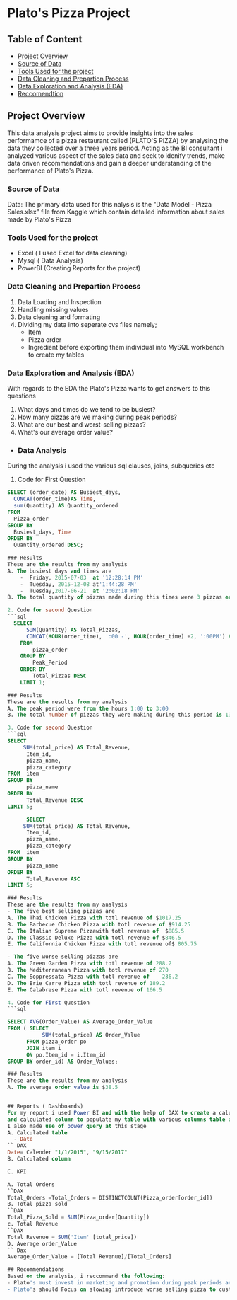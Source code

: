 # Plato's Pizza Project
## Table of Content

- [Project  Overview](#project-overview)
- [Source of Data](#source-of-dta)
- [Tools Used for the project](#tools-used-for-the-project)
- [Data Cleaning and Prepartion Process](#data-cleaning-and-prepartion-process)
- [Data Exploration and Analysis (EDA)](#data-exploration-and-analysis-(EDA))
- [Reccomendtion](#recommendtion)
## Project  Overview

This data analysis project aims to provide insights into the sales performamce of a pizza restaurant called (PLATO'S PIZZA) by analysing the data they collected over a three years period. Acting as the BI consultant i analyzed various aspect of the sales data and seek to idenify trends, make data driven recommendations and gain a deeper understanding of the performance of Plato's Pizza.

### Source of Data
Data: The primary data used for this nalysis is the "Data Model - Pizza Sales.xlsx" file from Kaggle which contain detailed information about sales made by Plato's Pizza

### Tools Used for the project

- Excel ( I used Excel for data cleaning)
- Mysql  ( Data Analysis)
- PowerBI (Creating Reports for the project)

### Data Cleaning and Prepartion Process
1. Data Loading and Inspection
2. Handling missing values
3. Data cleaning and formating
4. Dividing my data into  seperate cvs files namely;
   - Item
   - Pizza order
   - Ingredient
before exporting them individual into MySQL workbench to create my tables

### Data Exploration and Analysis (EDA)
With regards to the EDA the Plato's Pizza wants to get answers to this questions 
 1. What days and times do we tend to be busiest?
 2. How many pizzas are we making during peak periods?
 3. What are our best and worst-selling pizzas?
 4. What's our average order value?
- ### Data Analysis
During the analysis i used the various sql clauses, joins, subqueries etc

1. Code for First Question
```sql
SELECT (order_date) AS Busiest_days,
  CONCAT(order_time)AS Time,
  sum(Quantity) AS Quantity_ordered
FROM
  Pizza_order
GROUP BY
  Busiest_days, Time
ORDER BY
  Quantity_ordered DESC;

### Results
These are the results from my analysis
A. The busiest days and times are
    -  Friday, 2015-07-03  at '12:28:14 PM' 
    -  Tuesday, 2015-12-08 at'1:44:28 PM'
    -  Tuesday,2017-06-21  at '2:02:18 PM'
B. The total quantity of pizzas made during this times were 3 pizzas each

2. Code for second Question
```sql
  SELECT 
      SUM(Quantity) AS Total_Pizzas, 
	  CONCAT(HOUR(order_time), ':00 -', HOUR(order_time) +2, ':00PM') AS Peak_Period 
    FROM 
        pizza_order
	GROUP BY 
		Peak_Period 
	ORDER BY
        Total_Pizzas DESC
	LIMIT 1;

### Results
These are the results from my analysis
A. The peak period were from the hours 1:00 to 3:00
B. The total number of pizzas they were making during this period is 138 pizzas

3. Code for second Question
```sql
SELECT  
     SUM(total_price) AS Total_Revenue,
      Item_id,
      pizza_name,
      pizza_category
FROM  item 
GROUP BY
      pizza_name
ORDER BY 
      Total_Revenue DESC
LIMIT 5;

      SELECT  
     SUM(total_price) AS Total_Revenue,
      Item_id,
      pizza_name,
      pizza_category
FROM  item 
GROUP BY
      pizza_name
ORDER BY 
      Total_Revenue ASC
LIMIT 5;

### Results
These are the results from my analysis
- The five best selling pizzas are
A. The Thai Chicken Pizza with totl revenue of $1017.25
B. The Barbecue Chicken Pizza with totl revenue of $914.25
C. The Italian Supreme Pizzawith totl revenue of  $885.5
D. The Classic Deluxe Pizza with totl revenue of $846.5
E. The California Chicken Pizza with totl revenue of$ 805.75

- The five worse selling pizzas are
A. The Green Garden Pizza with totl revenue of 288.2
B. The Mediterranean Pizza with totl revenue of 270
C. The Soppressata Pizza with totl revenue of    236.2
D. The Brie Carre Pizza with totl revenue of 189.2
E. The Calabrese Pizza with totl revenue of 166.5

4. Code for First Question
```sql

SELECT AVG(Order_Value) AS Average_Order_Value
FROM ( SELECT 
		   SUM(total_price) AS Order_Value
      FROM pizza_order po
      JOIN item i
      ON po.Item_id = i.Item_id
GROUP BY order_id) AS Order_Values;

### Results
These are the results from my analysis
A. The average order value is $38.5


## Reports ( Dashboards)
For my report i used Power BI and with the help of DAX to create a calutated table called the (Date Table)
and calculated column to populate my table with various columns table and Calculate measure  to calculate my KPI.
I also made use of power query at this stage 
A. Calculated table
  - Date
`` DAX
Date= Calender "1/1/2015", "9/15/2017"
B. Calculated column

C. KPI

A. Total Orders
``DAX
Total_Orders =Total_Orders = DISTINCTCOUNT(Pizza_order[order_id])
B. Total pizza sold
``DAX
Total_Pizza_Sold = SUM(Pizza_order[Quantity])
c. Total Revenue
``DAX
Total Revenue = SUM('Item' [total_price])
D. Average order_Value
`` Dax
Average_Order_Value = [Total Revenue]/[Total_Orders]

## Recommendations
Based on the analysis, i reccommend the following:
- Plato's must invest in marketing and promotion during peak periods and also increase the number of seats during this peake periods
- Plato's should Focus on slowing introduce worse selling pizza to customers. This can be done by using these pizzas as promotional sales strtegies.

 















